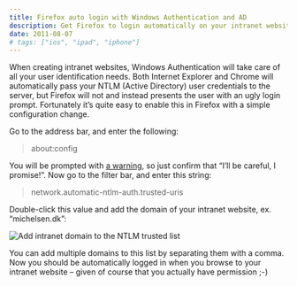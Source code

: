 ```yaml
---
title: Firefox auto login with Windows Authentication and AD
description: Get Firefox to login automatically on your intranet websites with Windows Authentication and Active Directory with a simple change in about:config.
date: 2011-08-07
# tags: ["ios", "ipad", "iphone"]
---
```


When creating intranet websites, Windows Authentication will take care of all your user identification needs. Both Internet Explorer and Chrome will automatically pass your NTLM (Active Directory) user credentials to the server, but Firefox will not and instead presents the user with an ugly login prompt. Fortunately it’s quite easy to enable this in Firefox with a simple configuration change.

<!-- more-->

Go to the address bar, and enter the following:

> about:config

You will be prompted with [a warning](/images/blog/firefox-auto-login-with-windows-authentication-and-ad/Firefox-Warranty-Warning.png), so just confirm that “I’ll be careful, I promise!”. Now go to the filter bar, and enter this string:

> network.automatic-ntlm-auth.trusted-uris

Double-click this value and add the domain of your intranet website, ex. “michelsen.dk”:

![Add intranet domain to the NTLM trusted list](/images/blog/firefox-auto-login-with-windows-authentication-and-ad/Firefox-NTLM-Config.png "Firefox NTLM Config")

You can add multiple domains to this list by separating them with a comma. Now you should be automatically logged in when you browse to your intranet website – given of course that you actually have permission ;-)
